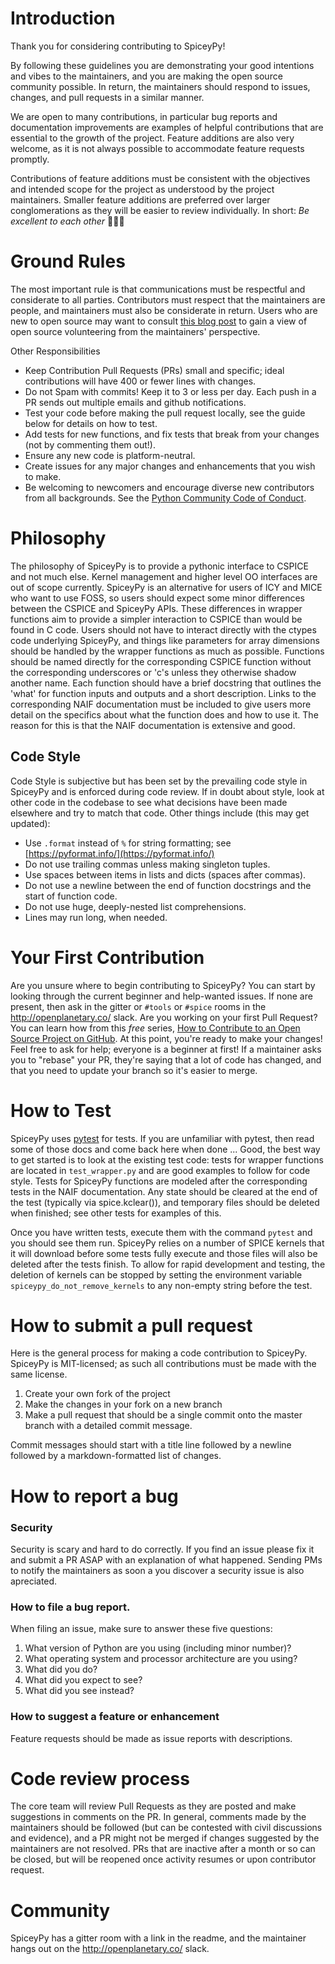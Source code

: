 # Introduction

Thank you for considering contributing to SpiceyPy!

By following these guidelines you are demonstrating your good intentions and vibes to the maintainers, and you are making the open source community possible.
In return, the maintainers should respond to issues, changes, and pull requests in a similar manner.

We are open to many contributions, in particular bug reports and documentation improvements are examples of helpful contributions that are essential to the growth of the project.
Feature additions are also very welcome, as it is not always possible to accommodate feature requests promptly.

Contributions of feature additions must be consistent with the objectives and intended scope for the project as understood by the project maintainers.
Smaller feature additions are preferred over larger conglomerations as they will be easier to review individually.
In short: *Be excellent to each other* :guitar::guitar::guitar:

# Ground Rules

The most important rule is that communications must be respectful and considerate to all parties. Contributors must respect that
the maintainers are people, and maintainers must also be considerate in return. Users who are new to open source may want to consult [this blog post](https://snarky.ca/why-i-took-october-off-from-oss-volunteering/)
to gain a view of open source volunteering from the maintainers' perspective.

Other Responsibilities
* Keep Contribution Pull Requests (PRs) small and specific; ideal contributions will have 400 or fewer lines with changes.
* Do not Spam with commits! Keep it to 3 or less per day. Each push in a PR sends out multiple emails and github notifications.
* Test your code before making the pull request locally, see the guide below for details on how to test.
* Add tests for new functions, and fix tests that break from your changes (not by commenting them out!).
* Ensure any new code is platform-neutral.
* Create issues for any major changes and enhancements that you wish to make.
* Be welcoming to newcomers and encourage diverse new contributors from all backgrounds. See the [Python Community Code of Conduct](https://www.python.org/psf/codeofconduct/).

# Philosophy

The philosophy of SpiceyPy is to provide a pythonic interface to CSPICE and not much else. Kernel management and higher level OO interfaces are out of scope currently.
SpiceyPy is an alternative for users of ICY and MICE who want to use FOSS, so users should expect some minor differences between the CSPICE and SpiceyPy APIs. These differences in wrapper functions aim to
provide a simpler interaction to CSPICE than would be found in C code. Users should not have to interact directly with the ctypes code underlying SpiceyPy, and
things like parameters for array dimensions should be handled by the wrapper functions as much as possible. Functions should be named directly for the corresponding CSPICE function
without the corresponding underscores or 'c's unless they otherwise shadow another name. Each function should have a brief docstring that outlines the 'what' for function inputs and outputs and a short description.
Links to the corresponding NAIF documentation must be included to give users more detail on the specifics about what the function does and how to use it. The reason for this is that the NAIF documentation is extensive and good.

## Code Style

Code Style is subjective but has been set by the prevailing code style in SpiceyPy and is enforced during code review. If in doubt about style, look at other code in the codebase to see what
decisions have been made elsewhere and try to match that code. Other things include (this may get updated):

* Use `.format` instead of `%` for string formatting; see [https://pyformat.info/](https://pyformat.info/)
* Do not use trailing commas unless making singleton tuples.
* Use spaces between items in lists and dicts (spaces after commas).
* Do not use a newline between the end of function docstrings and the start of function code.
* Do not use huge, deeply-nested list comprehensions.
* Lines may run long, when needed.

# Your First Contribution

Are you unsure where to begin contributing to SpiceyPy? You can start by looking through the current beginner and help-wanted issues. If none are present, then ask in the gitter or `#tools` or `#spice` rooms in the http://openplanetary.co/ slack.
Are you working on your first Pull Request? You can learn how from this *free* series, [How to Contribute to an Open Source Project on GitHub](https://egghead.io/series/how-to-contribute-to-an-open-source-project-on-github).
At this point, you're ready to make your changes! Feel free to ask for help; everyone is a beginner at first!
If a maintainer asks you to "rebase" your PR, they're saying that a lot of code has changed, and that you need to update your branch so it's easier to merge.

# How to Test

SpiceyPy uses [pytest](https://docs.pytest.org/en/latest/) for tests. If you are unfamiliar with pytest, then read some of those docs and come back here when done ...
Good, the best way to get started is to look at the existing test code:  tests for wrapper functions are located in `test_wrapper.py` and are good examples to follow for code
style. Tests for SpiceyPy functions are modeled after the corresponding tests in the NAIF documentation. Any state should be cleared at the end of the test (typically via spice.kclear()), and temporary files
should be deleted when finished; see other tests for examples of this.

Once you have written tests, execute them with the command `pytest` and you should see them run. SpiceyPy relies on a number of SPICE kernels that it will download
before some tests fully execute and those files will also be deleted after the tests finish. To allow for rapid development and testing, the deletion of kernels can
be stopped by setting the environment variable `spiceypy_do_not_remove_kernels` to any non-empty string before the test.

# How to submit a pull request

Here is the general process for making a code contribution to SpiceyPy. SpiceyPy is MIT-licensed; as such all contributions must be made with the same license.

1. Create your own fork of the project
2. Make the changes in your fork on a new branch
3. Make a pull request that should be a single commit onto the master branch with a detailed commit message.

Commit messages should start with a title line followed by a newline followed by a markdown-formatted list of changes.

# How to report a bug

### Security

Security is scary and hard to do correctly. If you find an issue please fix it and submit a PR ASAP with an explanation of what happened. Sending PMs to notify the maintainers as soon a you discover a security issue is also apreciated.

### How to file a bug report.

When filing an issue, make sure to answer these five questions:

1. What version of Python are you using (including minor number)?
2. What operating system and processor architecture are you using?
3. What did you do?
4. What did you expect to see?
5. What did you see instead?

### How to suggest a feature or enhancement

Feature requests should be made as issue reports with descriptions.

# Code review process

The core team will review Pull Requests as they are posted and make suggestions in comments on the PR. In general, comments made
by the maintainers should be followed (but can be contested with civil discussions and evidence), and a PR might not be merged if changes suggested by the maintainers are not resolved.
PRs that are inactive after a month or so can be closed, but will be reopened once activity resumes or upon contributor request.

# Community

SpiceyPy has a gitter room with a link in the readme, and the maintainer hangs out on the http://openplanetary.co/ slack.
